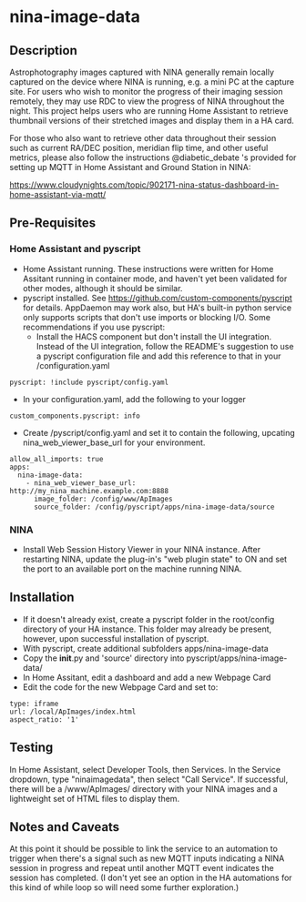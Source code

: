 # nina-image-data

## Description

Astrophotography images captured with NINA generally remain locally captured on the device where NINA is running, e.g. a mini PC at the capture site. For users who wish to monitor the progress of their imaging session remotely, they may use RDC to view the progress of NINA throughout the night. This project helps users who are running Home Assistant to retrieve thumbnail versions of their stretched images and display them in a HA card. 

For those who also want to retrieve other data throughout their session such as current RA/DEC position, meridian flip time, and other useful metrics, please also follow the instructions @diabetic_debate 's provided for setting up MQTT in Home Assistant and Ground Station in NINA:

https://www.cloudynights.com/topic/902171-nina-status-dashboard-in-home-assistant-via-mqtt/

## Pre-Requisites

### Home Assistant and pyscript
- Home Assistant running. These instructions were written for Home Assitant running in container mode, and haven't yet been validated for other modes, although it should be similar.
- pyscript installed. See https://github.com/custom-components/pyscript for details. AppDaemon may work also, but HA's built-in python service only supports scripts that don't use imports or blocking I/O. Some recommendations if you use pyscript:
  - Install the HACS component but don't install the UI integration. Instead of the UI integration, follow the README's suggestion to use a pyscript configuration file and add this reference to that in your <config>/configuration.yaml 

```pyscript: !include pyscript/config.yaml```

  - In your configuration.yaml, add the following to your logger

```custom_components.pyscript: info```

  - Create <config>/pyscript/config.yaml and set it to contain the following, upcating nina_web_viewer_base_url for your environment.

```
allow_all_imports: true
apps:
  nina-image-data:
    - nina_web_viewer_base_url: http://my_nina_machine.example.com:8888
      image_folder: /config/www/ApImages
      source_folder: /config/pyscript/apps/nina-image-data/source
```

### NINA
- Install Web Session History Viewer in your NINA instance. After restarting NINA, update the plug-in's "web plugin state" to ON and set the port to an available port on the machine running NINA.

## Installation

- If it doesn't already exist, create a pyscript folder in the root/config directory of your HA instance. This folder may already be present, however, upon successful installation of pyscript.
- With pyscript, create additional subfolders apps/nina-image-data
- Copy the __init__.py and 'source' directory into pyscript/apps/nina-image-data/
- In Home Assitant, edit a dashboard and add a new Webpage Card
- Edit the code for the new Webpage Card and set to:
```
type: iframe
url: /local/ApImages/index.html
aspect_ratio: '1'
```

## Testing

In Home Assistant, select Developer Tools, then Services. In the Service dropdown, type "ninaimagedata", then select "Call Service". If successful, there will be a <config>/www/ApImages/ directory with your NINA images and a lightweight set of HTML files to display them.

## Notes and Caveats

At this point it should be possible to link the service to an automation to trigger when there's a signal such as new MQTT inputs indicating a NINA session in progress and repeat until another MQTT event indicates the session has completed. (I don't yet see an option in the HA automations for this kind of while loop so will need some further exploration.)


